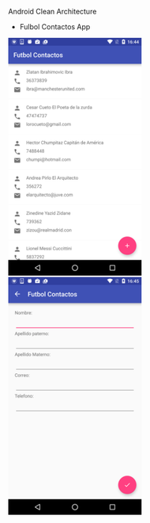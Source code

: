 Android Clean Architecture

- Fulbol Contactos App

<img src="https://github.com/Android-Dev-Peru/android-clean-architecture/blob/master/screenshot1.png" height="480">
<img src="https://github.com/Android-Dev-Peru/android-clean-architecture/blob/master/screenshot2.png" height="480">
